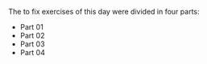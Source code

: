 The to fix exercises of this day were divided in four parts:

- Part 01
- Part 02
- Part 03
- Part 04


